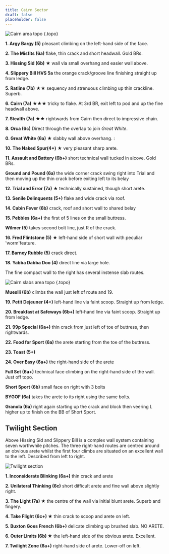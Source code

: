 ```yaml
---
title: Cairn Sector
draft: false
placeholder: false
---
```




![Cairn area topo](/img/peak/buxton/hh-cairn-topo-1.jpg)
{.topo}


**1. Argy Bargy (5)** pleasant climbing on the left-hand side of the face.

**2. The Misfits (6a)** flake, thin crack and short headwall. Gold BRs.

**3. Hissing Sid (6b)** &starf; wall via small overhang and easier wall above.

**4. Slippery Bill HVS 5a** the orange crack/groove line finishing straight up from ledge.

**5. Ratline (7b)** &starf;&starf; sequency and strenuous climbing up thin crackline. Superb.

**6. Cairn (7a)** &starf;&starf;&starf; tricky to flake. At 3rd BR, exit left to pod and up the fine headwall above.

**7. Stealth (7a)** &starf;&starf; rightwards from Cairn then direct to impressive chain.

**8. Orca (6c)** Direct through the overlap to join *Great White*.

**0. Great White (6a)** &starf; slabby wall above overhang. : 

**10. The Naked Spur(4+)** &starf; very pleasant sharp arete.

**11. Assault and Battery (6b+)** short technical wall tucked in alcove. Gold BRs.

**Ground and Pound (6a)** the wide corner crack swing right into Trial and then moving up the thin crack before exiting left to its belay

**12. Trial and Error (7a)** &starf; technically sustained, though short arete.

**13. Senile Delinquents (5+)** flake and wide crack via roof.

**14. Cabin Fever (6b)** crack, roof and short wall to shared belay

**15. Pebbles (6a+)** the first of 5 lines on the small buttress.

**Wilmer (5)** takes second bolt line, just R of the crack.

**16. Fred Flintstone (5)** &starf; left-hand side of short wall with peculiar 'worm'feature.

**17. Barney Rubble (5)** crack direct.

**18. Yabba Dabba Doo (4)** direct line via large hole.

The fine compact wall to the right has several instense slab routes.

![Cairn slabs area topo](/img/peak/buxton/hh-cairn-topo-2.jpg)
{.topo}

**Mueslli (6b)** climbs the wall just left of route and  19. 

**19. Petit Dejeuner (4+)** left-hand line via faint scoop. Straight up from ledge. 

**20. Breakfast at Safeways (6b+)** left-hand line via faint scoop. Straight up from ledge. 

**21. 99p Special (6a+)** thin crack from just left of toe of buttress, then rightwards. 

**22. Food for Sport (6a)** the arete starting from the toe of the buttress.

**23. Toast (5+)**

**24. Over Easy (6a+)** the right-hand side of the arete 

**Full Set (6a+)** technical face climbing on the right-hand side of the wall. Just off topo. 

**Short Sport (6b)** small face on right with 3 bolts 

**BYGOF (6a)** takes the arete to its right using the same bolts.

**Granola (6a)** right again starting up the crack and block then veering L higher up to finish on the BB of Short Sport.

## Twilight Section

Above Hissing Sid and Slippery Bill is a complex wall system containing seven worthwhile pitches. The three right-hand routes are centred around an obvious arete whilst the first four climbs are situated on an excellent wall to the left. Described from left to right.

![Twilight section](/img/peak/buxton/hh-cairn-topo-3.jpg)

**1. Inconsiderate Blinking (6a+)** thin crack and arete

**2. Unilateral Thinking (6c)** short difficult arete and fine wall above slightly right.

**3. The Light (7a) &starf;** the centre of the wall via initial blunt arete. Superb and fingery.

**4. Take Flight (6c+) &starf;**  thin crack to scoop and arete on left.

**5. Buxton Goes French (6b+)** delicate climbing up brushed slab. NO ARETE.

**6. Outer Limits (6b) &starf;** the left-hand side of the obvious arete. Excellent.

**7. Twilight Zone (6a+)** right-hand side of arete. Lower-off on left.

